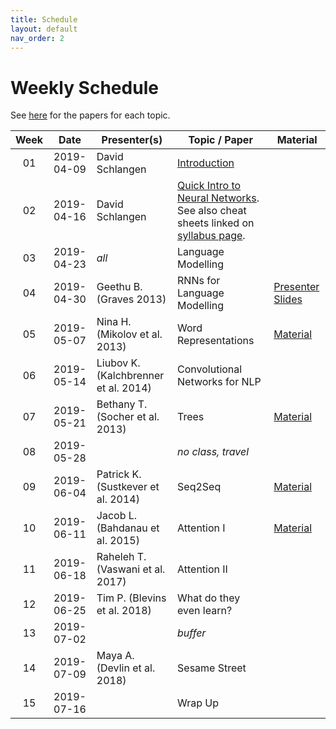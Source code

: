 ```yaml
---
title: Schedule
layout: default
nav_order: 2
---
```


# Weekly Schedule

See [here](../topics_papers) for the papers for each topic.


| Week | Date | Presenter(s) | Topic / Paper| Material
|:------:|:------:|-----------|------|---|
| 01  | 2019-04-09  | David Schlangen   | [Introduction](https://github.com/compling-potsdam/sose19-am11-nlp-highlights/blob/master/material/01_intro/01_highlights19.pdf) | |
| 02  | 2019-04-16  | David Schlangen  | [Quick Intro to Neural Networks](https://github.com/compling-potsdam/sose19-am11-nlp-highlights/blob/master/material/02_glossary/02_highlights19.pdf). See also cheat sheets linked on [syllabus page](../index). | |
| 03  | 2019-04-23  | *all*  | Language Modelling | |			
| 04  | 2019-04-30  | Geethu B. (Graves 2013) | RNNs for Language Modelling |  [Presenter Slides](https://github.com/compling-potsdam/sose19-am11-nlp-highlights/blob/master/material/04_rnns/Generating_Sequences_with_Recurrent_NN_v2.pdf)
| 05  | 2019-05-07  | Nina H. (Mikolov et al. 2013)  | Word Representations | [Material](https://github.com/compling-potsdam/sose19-am11-nlp-highlights/blob/master/material/05_words/)
| 06  | 2019-05-14  | Liubov K. (Kalchbrenner et al. 2014) | Convolutional Networks for NLP | |
| 07  | 2019-05-21  | Bethany T. (Socher et al. 2013)  | Trees | [Material](https://github.com/compling-potsdam/sose19-am11-nlp-highlights/blob/master/material/07_trees/)
| 08  | 2019-05-28  |   | *no class, travel* | |
| 09  | 2019-06-04  | Patrick K. (Sustkever et al. 2014)  | Seq2Seq | [Material](https://github.com/compling-potsdam/sose19-am11-nlp-highlights/blob/master/material/09_seq2seq)
| 10  | 2019-06-11  | Jacob L. (Bahdanau et al. 2015)  | Attention I | [Material](https://github.com/compling-potsdam/sose19-am11-nlp-highlights/blob/master/material/10_attention_I)
| 11  | 2019-06-18  | Raheleh T. (Vaswani et al. 2017) | Attention II
| 12  | 2019-06-25  | Tim P. (Blevins et al. 2018)  | What do they even learn?
| 13  | 2019-07-02  |  | *buffer*
| 14  | 2019-07-09  | Maya A. (Devlin et al. 2018)  | Sesame Street
| 15  | 2019-07-16  |   | Wrap Up
